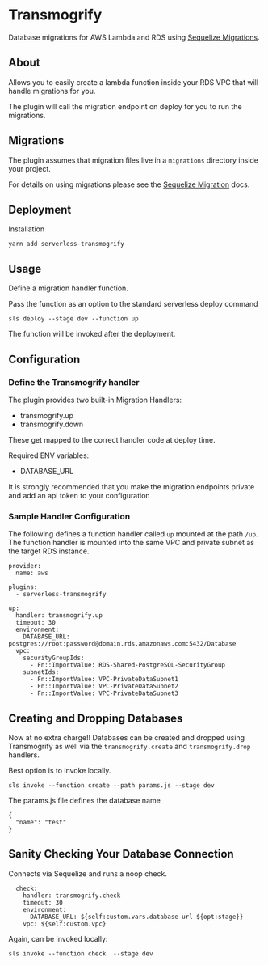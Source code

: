 # Transmogrify

Database migrations for AWS Lambda and RDS using [Sequelize Migrations](http://docs.sequelizejs.com/manual/tutorial/migrations.html).

## About

Allows you to easily create a lambda function inside your RDS VPC that will handle migrations for you.

The plugin will call the migration endpoint on deploy for you to run the migrations.

## Migrations

The plugin assumes that migration files live in a `migrations` directory inside your project.

For details on using migrations please see the [Sequelize Migration](http://docs.sequelizejs.com/manual/tutorial/migrations.html) docs.


## Deployment

Installation

```
yarn add serverless-transmogrify
```

## Usage

Define a migration handler function.

Pass the function as an option to the standard serverless deploy command

```
sls deploy --stage dev --function up
```

The function will be invoked after the deployment.  


## Configuration


### Define the Transmogrify handler

The plugin provides two built-in Migration Handlers:

- transmogrify.up
- transmogrify.down

These get mapped to the correct handler code at deploy time.

Required ENV variables:

- DATABASE_URL

It is strongly recommended that you make the migration endpoints private and add an api token to your configuration

### Sample Handler Configuration

The following defines a function handler called `up` mounted at the path `/up`.
The function handler is mounted into the same VPC and private subnet as the target RDS instance.

```
provider:
  name: aws

plugins:
  - serverless-transmogrify

up:
  handler: transmogrify.up
  timeout: 30
  environment:
    DATABASE_URL: postgres://root:password@domain.rds.amazonaws.com:5432/Database
  vpc:
    securityGroupIds:
      - Fn::ImportValue: RDS-Shared-PostgreSQL-SecurityGroup
    subnetIds:
      - Fn::ImportValue: VPC-PrivateDataSubnet1
      - Fn::ImportValue: VPC-PrivateDataSubnet2
      - Fn::ImportValue: VPC-PrivateDataSubnet3
```



## Creating and Dropping Databases

Now at no extra charge!!
Databases can be created and dropped using Transmogrify as well via the `transmogrify.create` and `transmogrify.drop` handlers.

Best option is to invoke locally.

```
sls invoke --function create --path params.js --stage dev
```


The params.js file defines the database name
```
{
  "name": "test"
}
```



## Sanity Checking Your Database Connection

Connects via Sequelize and runs a noop check.

```
  check:
    handler: transmogrify.check
    timeout: 30
    environment:
      DATABASE_URL: ${self:custom.vars.database-url-${opt:stage}}
    vpc: ${self:custom.vpc}

```

Again, can be invoked locally:

```
sls invoke --function check  --stage dev
```
